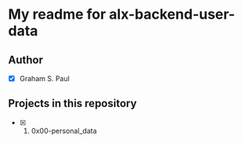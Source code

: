 # My readme for alx-backend-user-data
## Author
+ [x] Graham S. Paul
## Projects in this repository
+ [x] 1. 0x00-personal_data
